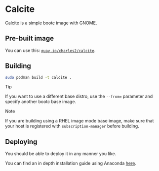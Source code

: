 # Calcite

Calcite is a simple bootc image with GNOME.

## Pre-built image

You can use this: [`quay.io/charles2/calcite`](https://quay.io/repository/charles2/calcite).

## Building

```bash
sudo podman build -t calcite .
```

> [!TIP]
> If you want to use a different base distro, use the `--from=` parameter and specify another bootc base image.

> [!NOTE]
> If you are building using a RHEL image mode base image, make sure that your host is registered with `subscription-manager` before building.

## Deploying

You should be able to deploy it in any manner you like.

You can find an in depth installation guide using Anaconda [here](INSTALL.md).
